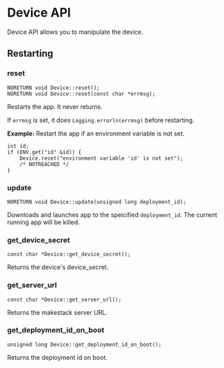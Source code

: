 Device API
==========

Device API allows you to manipulate the device.

Restarting
----------

### reset ###
```api:c++
NORETURN void Device::reset();
NORETURN void Device::reset(const char *errmsg);
```

Restarts the app. It never returns.

If `errmsg` is set, it does `Logging.errorln(errmsg)` before
restarting.

__Example:__ Restart the app if an environment variable is not set.
```example:c++
int id;
if (ENV.get("id" &id)) {
    Device.reset("environment variable 'id' is not set");
    /* NOTREACHED */
}
```


### update ###
```api:c++
NORETURN void Device::update(unsigned long deployment_id);
```

Downloads and launches app to the speicified `deployment_id`. The
current running app will be killed.


### get_device_secret ###
```api:c++
const char *Device::get_device_secret();
```

Returns the device's device_secret.


### get_server_url ###
```api:c++
const char *Device::get_server_url();
```

Returns the makestack server URL.


### get_deployment_id_on_boot ###
```api:c++
unsigned long Device::get_deployment_id_on_boot();
```

Returns the deployment id on boot.
